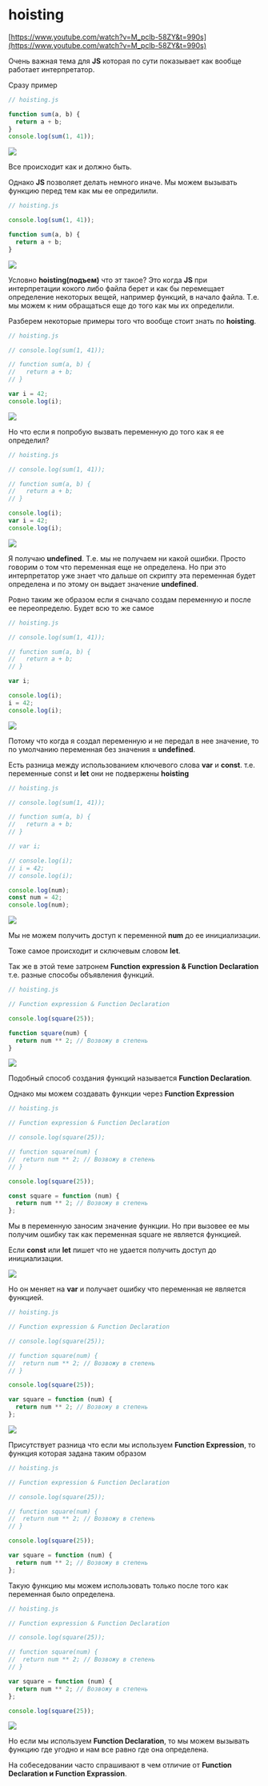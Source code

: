 # hoisting

[https://www.youtube.com/watch?v=M_pclb-58ZY&t=990s](https://www.youtube.com/watch?v=M_pclb-58ZY&t=990s)

Очень важная тема для **JS** которая по сути показывает как вообще работает интерпретатор.

Сразу пример

```js
// hoisting.js

function sum(a, b) {
  return a + b;
}
console.log(sum(1, 41));
```

![](img/001.png)

Все происходит как и должно быть.

Однако **JS** позволяет делать немного иначе. Мы можем вызывать функцию перед тем как мы ее опредилили.

```js
// hoisting.js

console.log(sum(1, 41));

function sum(a, b) {
  return a + b;
}
```

![](img/001.png)

Условно **hoisting(подъем)** что эт такое? Это когда **JS** при интерпретации кокого либо файла берет и как бы перемещает определение некоторых вещей, например функций, в начало файла. Т.е. мы можем к ним обращаться еще до того как мы их определили.

Разберем некоторые примеры того что вообще стоит знать по **hoisting**.

```js
// hoisting.js

// console.log(sum(1, 41));

// function sum(a, b) {
//   return a + b;
// }

var i = 42;
console.log(i);
```

![](img/001.png)

Но что если я попробую вызвать переменную до того как я ее определил?

```js
// hoisting.js

// console.log(sum(1, 41));

// function sum(a, b) {
//   return a + b;
// }

console.log(i);
var i = 42;
console.log(i);
```

![](img/002.png)

Я получаю **undefined**. Т.е. мы не получаем ни какой ошибки. Просто говорим о том что переменная еще не определена. Но при это интерпретатор уже знает что дальше оп скрипту эта переменная будет определена и по этому он выдает значение **undefined**.

Ровно таким же образом если я сначало создам переменную и после ее переопределю. Будет всю то же самое

```js
// hoisting.js

// console.log(sum(1, 41));

// function sum(a, b) {
//   return a + b;
// }

var i;

console.log(i);
i = 42;
console.log(i);
```

![](img/002.png)

Потому что когда я создал переменную и не передал в нее значение, то по умолчанию переменная без значения **= undefined**.

Есть разница между использованием ключевого слова **var** и **const**. т.е. переменные const и **let** они не подвержены **hoisting**

```js
// hoisting.js

// console.log(sum(1, 41));

// function sum(a, b) {
//   return a + b;
// }

// var i;

// console.log(i);
// i = 42;
// console.log(i);

console.log(num);
const num = 42;
console.log(num);
```

![](img/003.png)

Мы не можем получить доступ к переменной **num** до ее инициализации.

Тоже самое происходит и сключевым словом **let**.

Так же в этой теме затронем **Function expression & Function Declaration** т.е. разные способы объявления функций.

```js
// hoisting.js

// Function expression & Function Declaration

console.log(square(25));

function square(num) {
  return num ** 2; // Возвожу в степень
}
```

![](img/004.png)

Подобный способ создания функций называется **Function Declaration**.

Однако мы можем создавать функции через **Function Expression**

```js
// hoisting.js

// Function expression & Function Declaration

// console.log(square(25));

// function square(num) {
//  return num ** 2; // Возвожу в степень
// }

console.log(square(25));

const square = function (num) {
  return num ** 2; // Возвожу в степень
};
```

Мы в переменную заносим значение функции. Но при вызовее ее мы получим ошибку так как переменная square не является функцией.

Если **const** или **let** пишет что не удается получить доступ до инициализации.

![](img/005.png)

Но он меняет на **var** и получает ошибку что переменная не является функцией.

```js
// hoisting.js

// Function expression & Function Declaration

// console.log(square(25));

// function square(num) {
//  return num ** 2; // Возвожу в степень
// }

console.log(square(25));

var square = function (num) {
  return num ** 2; // Возвожу в степень
};
```

![](img/006.png)

Присутствует разница что если мы используем **Function Expression**, то функция которая задана таким образом

```js
// hoisting.js

// Function expression & Function Declaration

// console.log(square(25));

// function square(num) {
//  return num ** 2; // Возвожу в степень
// }

console.log(square(25));

var square = function (num) {
  return num ** 2; // Возвожу в степень
};
```

Такую функцию мы можем использовать только после того как переменная было определена.

```js
// hoisting.js

// Function expression & Function Declaration

// console.log(square(25));

// function square(num) {
//  return num ** 2; // Возвожу в степень
// }

var square = function (num) {
  return num ** 2; // Возвожу в степень
};

console.log(square(25));
```

![](img/007.png)

Но если мы используем **Function Declaration**, то мы можем вызывать функцию где угодно и нам все равно где она определена.

На собеседовании часто спрашивают в чем отличие от **Function Declaration и Function Exprassion**.
